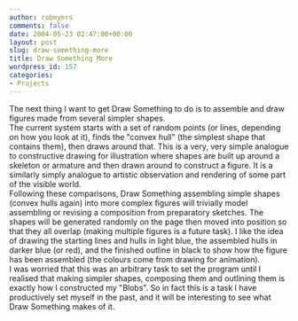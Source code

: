 ```yaml
---
author: robmyers
comments: false
date: 2004-05-23 02:47:00+00:00
layout: post
slug: draw-something-more
title: Draw Something More
wordpress_id: 157
categories:
- Projects
---
```


  
The next thing I want to get Draw Something to do is to assemble and draw figures made from several simpler shapes.  
The current system starts with a set of random points (or lines, depending on how you look at it), finds the "convex hull" (the simplest shape that contains them), then draws around that. This is a very, very simple analogue to constructive drawing for illustration where shapes are built up around a skeleton or armature and then drawn around to construct a figure. It is a similarly simply analogue to artistic observation and rendering of some part of the visible world.  
Following these comparisons, Draw Something assembling simple shapes (convex hulls again) into more complex figures will trivially model assembling or revising a composition from preparatory sketches. The shapes will be generated randomly on the page then moved into position so that they all overlap (making multiple figures is a future task). I like the idea of drawing the starting lines and hulls in light blue, the assembled hulls in darker blue (or red), and the finished outline in black to show how the figure has been assembled (the colours come from drawing for animation).  
I was worried that this was an arbitrary task to set the program until I realised that making simpler shapes, composing them and outlining them is exactly how I constructed my "Blobs". So in fact this is a task I have productively set myself in the past, and it will be interesting to see what Draw Something makes of it.

  


